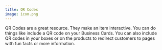 ```yaml
---
title: QR Codes
image: icon.png
---
```


QR Codes are a great resource. They make an item interactive. You can do things like include a QR code on your <resource-chip path="resources/business-cards">Business Cards</resource-chip>. You can also include QR codes in your boxes or on the products to redirect customers to pages with fun facts or more information.